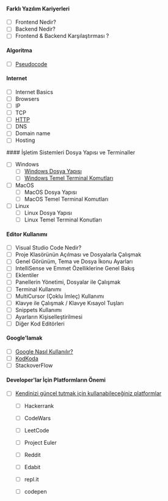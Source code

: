 
#### Farklı Yazılım Kariyerleri
- [ ] Frontend Nedir?
- [ ] Backend Nedir?
- [ ] Frontend & Backend Karşılaştırması ?

#### Algoritma
- [ ] [Pseudocode](pseudocode/)

#### Internet
- [ ] Internet Basics
- [ ] Browsers
- [ ] IP
- [ ] TCP
- [ ] [HTTP](http/)
- [ ] DNS
- [ ] Domain name
- [ ] Hosting

#### İşletim Sistemleri Dosya Yapısı ve Terminaller
- [ ] Windows			
  	- [ ]  [Windows Dosya Yapısı](windows-dosya-yapisi/)
  	- [ ]  [Windows Temel Terminal Komutları](windows-temel-terminal-komutlari/)
- [ ] MacOS
   - [ ] MacOS Dosya Yapısı
   - [ ] MacOS Temel Terminal Komutları 
- [ ] Linux
   - [ ] Linux Dosya Yapısı
   - [ ] Linux Temel Terminal Konutları

#### Editor Kullanımı

- [ ] Visual Studio Code Nedir?
- [ ] Proje Klasörünün Açılması ve Dosyalarla Çalışmak
- [ ] Genel Görünüm, Tema ve Dosya İkonu Ayarları
- [ ] IntelliSense ve Emmet Özelliklerine Genel Bakış
- [ ] Eklentiler
- [ ] Panellerin Yönetimi, Dosyalar ile Çalışmak
- [ ] Terminal Kullanımı
- [ ] MultiCursor (Çoklu İmleç) Kullanımı
- [ ] Klavye ile Çalışmak / Klavye Kısayol Tuşları
- [ ] Snippets Kullanımı
- [ ] Ayarların Kişiselleştirilmesi
- [ ] Diğer Kod Editörleri

#### Google'lamak

- [ ] [Google Nasıl Kullanılır?](google/)
- [ ] [KodKoda](kodkoda/)
- [ ] StackoverFlow

#### Developer'lar İçin Platformların Önemi

- [ ] [Kendinizi güncel tutmak için kullanabileceğiniz platformlar](platformların-önemi/)

  - [ ] Hackerrank
  - [ ] CodeWars 
  - [ ] LeetCode 
  - [ ] Project Euler
  - [ ] Reddit
  - [ ] Edabit
  - [ ] repl.it
  - [ ] codepen

  

